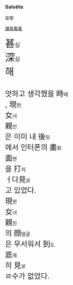 ### Salvēte
安寧

<a href="Tesutodesu.HTML">讓我看看</a>


<FONT SIZE=6>
															<RB>甚</RB><RP>(</RP><RT><FONT SIZE=4>심</FONT><BR> </RT><RP>)</RP><RB>深</RB><RP>(</RP><RT><FONT SIZE=4>심</FONT><BR> </RT><RP>)</RP>해
					<P>
						<FONT SIZE=5>
																	앗하고 생각했을 <RB>時</RB><RP>(</RP><RT><FONT SIZE=3>때</FONT><BR> </RT><RP>)</RP>, <RB>現</RB><RP>(</RP><RT><FONT SIZE=3>현</FONT><BR> </RT><RP>)</RP><RB>女</RB><RP>(</RP><RT><FONT SIZE=3>녀</FONT><BR> </RT><RP>)</RP><RB>親</RB><RP>(</RP><RT><FONT SIZE=3>친</FONT><BR> </RT><RP>)</RP>은 이미 내 <RB>後</RB><RP>(</RP><RT><FONT SIZE=3>뒤</FONT><BR> </RT><RP>)</RP>에서 인터폰의 <RB>畵</RB><RP>(</RP><RT><FONT SIZE=3>화</FONT><BR> </RT><RP>)</RP><RB>面</RB><RP>(</RP><RT><FONT SIZE=3>면</FONT><BR> </RT><RP>)</RP>을 <RB>打</RB><RP>(</RP><RT><FONT SIZE=3>치</FONT><BR> </RT><RP>)</RP>ㅓ다<RB>見</RB><RP>(</RP><RT><FONT SIZE=3>보</FONT><BR> </RT><RP>)</RP>고 있었다.
<BR>	<RB>現</RB><RP>(</RP><RT><FONT SIZE=3>현</FONT><BR> </RT><RP>)</RP><RB>女</RB><RP>(</RP><RT><FONT SIZE=3>녀</FONT><BR> </RT><RP>)</RP><RB>親</RB><RP>(</RP><RT><FONT SIZE=3>친</FONT><BR> </RT><RP>)</RP>의 <RB>顔</RB><RP>(</RP><RT><FONT SIZE=3>얼굴</FONT><BR> </RT><RP>)</RP>은 무서워서 <RB>到</RB><RP>(</RP><RT><FONT SIZE=3>도</FONT><BR> </RT><RP>)</RP><RB>底</RB><RP>(</RP><RT><FONT SIZE=3>제</FONT><BR> </RT><RP>)</RP>히 <RB>見</RB><RP>(</RP><RT><FONT SIZE=3>보</FONT><BR> </RT><RP>)</RP>ㄹ수가 없었다.


<!--
**nymphicosaurushollandicus0394/nymphicosaurushollandicus0394** is a ✨ _special_ ✨ repository because its `README.md` (this file) appears on your GitHub profile.

Here are some ideas to get you started:

- 🔭 I’m currently working on ...
- 🌱 I’m currently learning ...
- 👯 I’m looking to collaborate on ...
- 🤔 I’m looking for help with ...
- 💬 Ask me about ...
- 📫 How to reach me: ...
- 😄 Pronouns: ...
- ⚡ Fun fact: ...
-->
